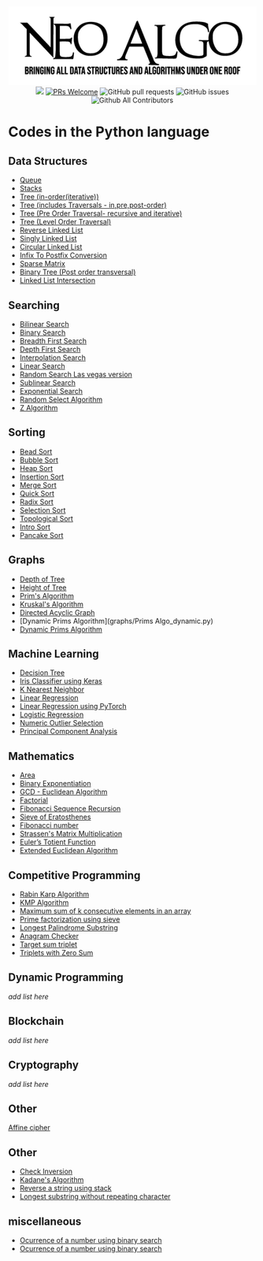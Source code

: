 
<p align="center">
    <img src="../img/neo_algo.png"><br>
    <img src="https://img.shields.io/github/license/tesseractcoding/neoalgo?style=flat">
    <a href="http://makeapullrequest.com" target="_blank"><img src="https://img.shields.io/badge/PRs-welcome-brightgreen.svg?style=flat" alt="PRs Welcome"></a>
    <img alt="GitHub pull requests" src="https://img.shields.io/github/issues-pr/tesseractcoding/neoalgo">
    <img alt="GitHub issues" src="https://img.shields.io/github/issues/tesseractcoding/neoalgo">
    <img alt="Github All Contributors" src="https://img.shields.io/github/all-contributors/tesseractcoding/neoalgo">
</p>

# Codes in the Python language

## Data Structures
* [Queue](ds/Queue.py)
* [Stacks](ds/Stacks.py)
* [Tree (in-order(iterative))](ds/Tree_Iterative_InOrder_Traversal.py)
* [Tree (includes Traversals - in,pre,post-order)](ds/Tree_Traversals_In_Pre_Post_Order.py)
* [Tree (Pre Order Traversal- recursive and iterative)](ds/Tree_preOrder_traversal.py)
* [Tree (Level Order Traversal)](ds/Tree_Level_Order_Traversal.py)
* [Reverse Linked List](ds/Reverse_linked_list.py)
* [Singly Linked List](ds/SinglyLinkedList.py)
* [Circular Linked List](ds/Circular_LinkedList.py)
* [Infix To Postfix Conversion](ds/Infix_To_Postfix_Conversion.py)
* [Sparse Matrix ](ds/Sparse_matrix_Operation.py)
* [Binary Tree (Post order transversal)](ds/Binary_tree_post_order.py)
* [Linked List Intersection](ds/linkedListIntersection.py)

## Searching
* [Bilinear Search](search/bilinear.py)
* [Binary Search](search/binarysearch.py)
* [Breadth First Search](search/bfs.py)
* [Depth First Search](search/dfs.py)
* [Interpolation Search](search/Interpolation_Search.py)
* [Linear Search](search/Linear_Search.py)
* [Random Search Las vegas version](search/random_search_las_vegas.py)
* [Sublinear Search](search/Sublinear_search.ipynb)
* [Exponential Search](search/exponential_search.py)
* [Random Select Algorithm](search/random_select.py)
* [Z Algorithm](search/Z_Algorithm_HakinCode.py)


## Sorting
* [Bead Sort](sort/Bead_Sort.py)
* [Bubble Sort](sort/Bubble_Sort.py)
* [Heap Sort](sort/Heap_sort.py)
* [Insertion Sort](sort/insertion.py)
* [Merge Sort](sort/Merge_Sort.py)
* [Quick Sort](sort/QuickSort.py)
* [Radix Sort](sort/Radix_Sort.py)
* [Selection Sort](sort/Selection_Sort.py)
* [Topological Sort](sort/topological_sort.py)
* [Intro Sort](sort/IntroSort.py)
* [Pancake Sort](sort/pancakesorting.py)

## Graphs
* [Depth of Tree](graphs/Depth_Of_Tree.py)
* [Height of Tree](graphs/height_of_given_tree.py)
* [Prim's Algorithm](graphs/Prim_Algorithm.py)
* [Kruskal's Algorithm](graphs/Kruskal_Algorithm.py) 
* [Directed Acyclic Graph](graphs/Directed_Acyclic_Graph.py)
* [Dynamic Prims Algorithm](graphs/Prims Algo_dynamic.py)
* [Dynamic Prims Algorithm](graphs/Prims_Algo_dynamic.py)

## Machine Learning
* [Decision Tree](ml/DecisionTree_From_Scratch.ipynb)
* [Iris Classifier using Keras](ml/Iris_Classifier_using_Keras.ipynb)
* [K Nearest Neighbor](ml/K_nearest_neighbors.ipynb)
* [Linear Regression](ml/Linear_Regression.ipynb)
* [Linear Regression using PyTorch](ml/Linear_Regression_using_PyTorch.ipynb)
* [Logistic Regression](ml/Logistic_Regression.ipynb)
* [Numeric Outlier Selection](ml/Numerical_outlier_method.ipynb)
* [Principal Component Analysis](ml/principal_component_analysis.ipynb)

## Mathematics
* [Area](math/Area.py)
* [Binary Exponentiation](math/Binary_Exponentiation.py)
* [GCD - Euclidean Algorithm](math/GCD_Euclidean_Algorithm.py)
* [Factorial](math/factorial.py)
* [Fibonacci Sequence Recursion](math/fibonacci_recursion.py)
* [Sieve of Eratosthenes](math/prime_number_using_sieve_of_Eratosthenes.py)
* [Fibonacci number](math/Fibonacci.py)
* [Strassen's Matrix Multiplication](math/Strassen's_Matrix_Mul.py)
* [Euler’s Totient Function](math/euler_totient_function.py)
* [Extended Euclidean Algorithm](math/Extended_Euclidean_Algorithm.py)

## Competitive Programming

* [Rabin Karp Algorithm](cp/Rabin_Karp.py)
* [KMP Algorithm](cp/KMP_Algorithm.py)
* [Maximum sum of k consecutive elements in an array](cp/max_sum_k_consecutive_elements.py)
* [Prime factorization using sieve](cp/Prime_factorisation_using_sieve.py)
* [Longest Palindrome Substring](cp/Longest_Palindrome_Substring.py)
* [Anagram Checker](cp/anagram_checker.py)
* [Target sum triplet](cp/Target_Sum_Triplet.py)
* [Triplets with Zero Sum](cp/find_Triplets_with_zero_sum.py)

## Dynamic Programming
_add list here_

## Blockchain
_add list here_


## Cryptography
_add list here_

## Other
[Affine cipher](cryptography/AffineCipher.py)

## Other

* [Check Inversion](other/Check_Inversion.py)
* [Kadane's Algorithm](other/Kadanes_Algorithm.py)
* [Reverse a string using stack](other/Reverse_string_using_stack.py)
* [Longest substring without repeating character](other/longest_Substring.py)

## miscellaneous
* [Ocurrence of a number using binary search](miscellaneous/find_freq_using_bs.py)
* [Ocurrence of a number using binary search](other/find_freq_using_bs.py)


